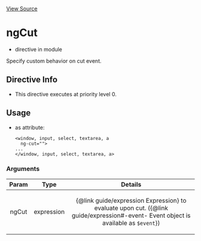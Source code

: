 

[View Source](http://github.com///tree/master/#L19458)



# ngCut



* directive in module []()






Specify custom behavior on cut event.








## Directive Info


* This directive executes at priority level 0.


## Usage



* as attribute:
    ```
    <window, input, select, textarea, a
      ng-cut="">
    ...
    </window, input, select, textarea, a>
    ```




### Arguments

| Param | Type | Details |
| :--: | :--: | :--: |
| ngCut | expression | <p>{@link guide/expression Expression} to evaluate upon cut. ({@link guide/expression#-event- Event object is available as <code>$event</code>})</p>  |





